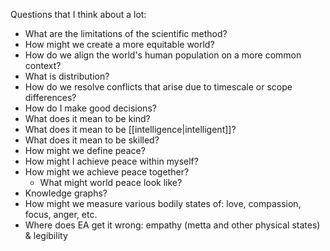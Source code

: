 Questions that I think about a lot:
- What are the limitations of the scientific method? 
- How might we create a more equitable world? 
- How do we align the world's human population on a more common context?
- What is distribution? 
- How do we resolve conflicts that arise due to timescale or scope differences?
- How do I make good decisions? 
- What does it mean to be kind? 
- What does it mean to be [[intelligence|intelligent]]?
- What does it mean to be skilled? 
- How might we define peace? 
- How might I achieve peace within myself? 
- How might we achieve peace together? 
	- What might world peace look like? 
- Knowledge graphs?
- How might we measure various bodily states of: love, compassion, focus, anger, etc. 
- Where does EA get it wrong: empathy (metta and other physical states) & legibility
